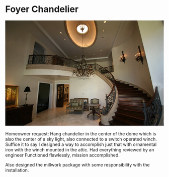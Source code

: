 # Foyer Chandelier

<div class="main-carousel">
  <img class="carousel-cell" src="/_media/portfolio/new-construction/foyer-chandelier/chandelier.jpg"/>
</div>

Homeowner request: Hang chandelier in the center of the dome which is also the
center of a sky light, also connected to a switch operated winch. Suffice it to
say I designed a way to accomplish just that with ornamental iron with the winch
mounted in the attic. Had everything reviewed by an engineer Functioned
flawlessly, mission accomplished.

Also designed the millwork package with some responsibility with the
installation.
